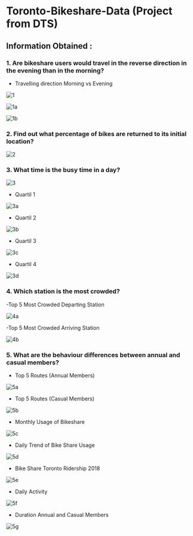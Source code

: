 # Toronto-Bikeshare-Data (Project from DTS)

## Information Obtained :
### 1. Are bikeshare users would travel in the reverse direction in the evening than in the morning?
- Travelling direction Morning vs Evening

![1](https://user-images.githubusercontent.com/35904444/102904248-11451f00-44a4-11eb-85b6-d06ee9ba9f4b.PNG)


![1a](https://user-images.githubusercontent.com/35904444/102905075-35553000-44a5-11eb-8e4a-3b6e8dcd2bf0.PNG)


![1b](https://user-images.githubusercontent.com/35904444/102905104-3f772e80-44a5-11eb-9b2d-b7bc49fc5a57.PNG)


### 2. Find out what percentage of bikes are returned to its initial location?

![2](https://user-images.githubusercontent.com/35904444/102905242-69305580-44a5-11eb-82fb-7eb63cae53d0.PNG)


### 3. What time is the busy time in a day?

![3](https://user-images.githubusercontent.com/35904444/102905601-ff647b80-44a5-11eb-9db9-91dffef96081.PNG)


- Quartil 1

![3a](https://user-images.githubusercontent.com/35904444/102905663-16a36900-44a6-11eb-82ed-b86a5e16fd71.PNG)


- Quartil 2

![3b](https://user-images.githubusercontent.com/35904444/102905741-2a4ecf80-44a6-11eb-9d6f-45285980722d.PNG)



- Quartil 3

![3c](https://user-images.githubusercontent.com/35904444/102905797-3f2b6300-44a6-11eb-8015-6c8d8cfb797b.PNG)


- Quartil 4

![3d](https://user-images.githubusercontent.com/35904444/102905852-55d1ba00-44a6-11eb-8fd4-d34b6144f0f7.PNG)



### 4. Which station is the most crowded?

-Top 5 Most Crowded Departing Station

![4a](https://user-images.githubusercontent.com/35904444/102906012-97fafb80-44a6-11eb-81bd-a3b0cfaa0b4d.PNG)



-Top 5 Most Crowded Arriving Station

![4b](https://user-images.githubusercontent.com/35904444/102906010-96c9ce80-44a6-11eb-89a5-d7aa31520b01.PNG)



### 5. What are the behaviour differences between annual and casual members?

- Top 5 Routes (Annual Members)

![5a](https://user-images.githubusercontent.com/35904444/102906670-8b2ad780-44a7-11eb-94ab-070018d47fdd.PNG)


- Top 5 Routes (Casual Members)

![5b](https://user-images.githubusercontent.com/35904444/102906676-8cf49b00-44a7-11eb-9ee9-ec294dd9be1a.PNG)


- Monthly Usage of Bikeshare

![5c](https://user-images.githubusercontent.com/35904444/102906677-8d8d3180-44a7-11eb-8e3f-9a1c13900b0e.PNG)


- Daily Trend of Bike Share Usage

![5d](https://user-images.githubusercontent.com/35904444/102906679-8e25c800-44a7-11eb-8a07-e53c051b1bee.PNG)


- Bike Share Toronto Ridership 2018

![5e](https://user-images.githubusercontent.com/35904444/102906681-8ebe5e80-44a7-11eb-8b56-9bbba209b3a2.PNG)



- Daily Activity

![5f](https://user-images.githubusercontent.com/35904444/102906684-8f56f500-44a7-11eb-86eb-6e44879c3f9f.PNG)


- Duration Annual and Casual Members

![5g](https://user-images.githubusercontent.com/35904444/102906686-9120b880-44a7-11eb-99b4-25780e458a3f.PNG)

